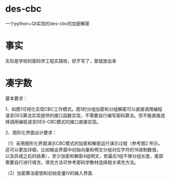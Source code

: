 # des-cbc
一个python+Qt实现的des-cbc的加密解密
# 事实
实际是学校的密码学工程实践啦，好歹写了，那就放出来
# 凑字数
基本要求：

1、如图1可视化实现CBC工作模式。图1的分组加密和分组解密可以直接调用编程语言DES算法实现提供的接口函数实现，不需要自行编写密码算法。但不能直接选择调用编程语言DES-CBC模式的接口直接实现。

2、图形化界面设计要求：

（1）采用图形化界面演示CBC模式的加密和解密运行演示过程（参考图2 所示。还可以更加详细，比如输出界面中初始向量和明文分组对应字符的16进制数值，以及异或之后的结果），至少加密和解密4组明文，若最后1组不够分组长度，尾部需要自行进行填充，填充方法可参考密码学教材选择相关填充方法。

（2）加密算法密钥和初始变量IV的输入界面.
